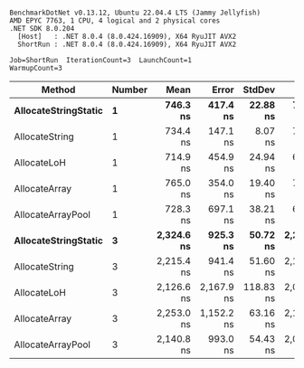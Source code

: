 ```

BenchmarkDotNet v0.13.12, Ubuntu 22.04.4 LTS (Jammy Jellyfish)
AMD EPYC 7763, 1 CPU, 4 logical and 2 physical cores
.NET SDK 8.0.204
  [Host]   : .NET 8.0.4 (8.0.424.16909), X64 RyuJIT AVX2
  ShortRun : .NET 8.0.4 (8.0.424.16909), X64 RyuJIT AVX2

Job=ShortRun  IterationCount=3  LaunchCount=1  
WarmupCount=3  

```
| Method               | Number | Mean       | Error      | StdDev    | Min        | Max        | Gen0   | Gen1   | Allocated |
|--------------------- |------- |-----------:|-----------:|----------:|-----------:|-----------:|-------:|-------:|----------:|
| **AllocateStringStatic** | **1**      |   **746.3 ns** |   **417.4 ns** |  **22.88 ns** |   **723.5 ns** |   **769.2 ns** | **0.0124** | **0.0114** |   **1.02 KB** |
| AllocateString       | 1      |   734.4 ns |   147.1 ns |   8.07 ns |   727.7 ns |   743.4 ns | 0.0124 | 0.0114 |   1.02 KB |
| AllocateLoH          | 1      |   714.9 ns |   454.9 ns |  24.94 ns |   698.0 ns |   743.5 ns | 0.0124 | 0.0114 |   1.02 KB |
| AllocateArray        | 1      |   765.0 ns |   354.0 ns |  19.40 ns |   752.7 ns |   787.4 ns | 0.0124 | 0.0114 |   1.02 KB |
| AllocateArrayPool    | 1      |   728.3 ns |   697.1 ns |  38.21 ns |   692.0 ns |   768.1 ns | 0.0124 | 0.0114 |   1.02 KB |
| **AllocateStringStatic** | **3**      | **2,324.6 ns** |   **925.3 ns** |  **50.72 ns** | **2,266.2 ns** | **2,357.7 ns** | **0.0343** | **0.0305** |   **3.07 KB** |
| AllocateString       | 3      | 2,215.4 ns |   941.4 ns |  51.60 ns | 2,179.3 ns | 2,274.5 ns | 0.0343 | 0.0305 |   3.07 KB |
| AllocateLoH          | 3      | 2,126.6 ns | 2,167.9 ns | 118.83 ns | 2,036.7 ns | 2,261.3 ns | 0.0343 | 0.0305 |   3.07 KB |
| AllocateArray        | 3      | 2,253.0 ns | 1,152.2 ns |  63.16 ns | 2,187.2 ns | 2,313.1 ns | 0.0343 | 0.0305 |   3.07 KB |
| AllocateArrayPool    | 3      | 2,140.8 ns |   993.0 ns |  54.43 ns | 2,079.8 ns | 2,184.4 ns | 0.0343 | 0.0305 |   3.07 KB |
